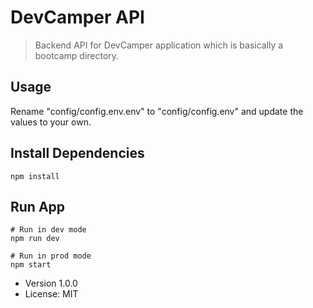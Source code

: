 # DevCamper API

> Backend API for DevCamper application which is basically a bootcamp directory.

## Usage

Rename "config/config.env.env" to "config/config.env" and update the values to your own.

## Install Dependencies

```
npm install
```

## Run App

```
# Run in dev mode
npm run dev

# Run in prod mode
npm start
```

- Version 1.0.0
- License: MIT
